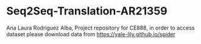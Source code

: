 # Seq2Seq-Translation-AR21359
Ana Laura Rodriguez Alba,
Project repository for CE888, in order to access dataset please download data from https://yale-lily.github.io/spider
